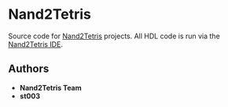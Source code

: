 # Nand2Tetris

Source code for [Nand2Tetris](https://www.nand2tetris.org/) projects. All HDL code is run via the [Nand2Tetris IDE](https://nand2tetris.github.io/web-ide/chip/).

## Authors

* **Nand2Tetris Team**
* **st003**
